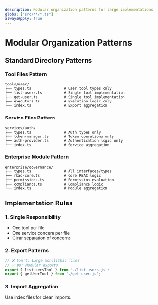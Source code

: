 ```yaml
---
description: Modular organization patterns for large implementations
globs: ["src/**/*.ts"]
alwaysApply: true
---
```


# Modular Organization Patterns

## Standard Directory Patterns

### Tool Files Pattern
```
tools/user/
├── types.ts               # User tool types only
├── list-users.ts          # Single tool implementation
├── get-user.ts            # Single tool implementation  
├── executors.ts           # Execution logic only
└── index.ts               # Export aggregation
```

### Service Files Pattern  
```
services/auth/
├── types.ts               # Auth types only
├── token-manager.ts       # Token operations only
├── auth-provider.ts       # Authentication logic only
└── index.ts               # Service aggregation
```

### Enterprise Module Pattern
```
enterprise/governance/
├── types.ts               # All interfaces/types
├── rbac-core.ts           # Core RBAC logic
├── permissions.ts         # Permission evaluation
├── compliance.ts          # Compliance logic
└── index.ts               # Module aggregation
```

## Implementation Rules

### 1. Single Responsibility
- One tool per file
- One service concern per file
- Clear separation of concerns

### 2. Export Patterns
```typescript
// ❌ Don't: Large monolithic files
// ✅ Do: Modular exports  
export { listUsersTool } from './list-users.js';
export { getUserTool } from './get-user.js';
```

### 3. Import Aggregation
Use index files for clean imports.